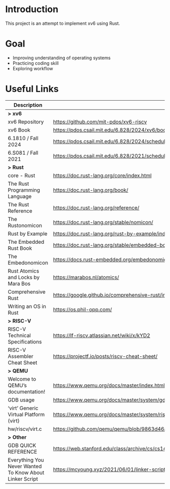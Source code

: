 # Introduction

This project is an attempt to implement xv6 using Rust.

# Goal

- Improving understanding of operating systems
- Practicing coding skill
- Exploring workflow

# Useful Links

| Description                                             | Link                                                                                           |
|---------------------------------------------------------|------------------------------------------------------------------------------------------------| 
| **> xv6**                                               |                                                                                                |
| xv6 Repository                                          | https://github.com/mit-pdos/xv6-riscv                                                          |
| xv6 Book                                                | https://pdos.csail.mit.edu/6.828/2024/xv6/book-riscv-rev4.pdf                                  |                  
| 6.1810 / Fall 2024                                      | https://pdos.csail.mit.edu/6.828/2024/schedule.html                                            |
| 6.S081 / Fall 2021                                      | https://pdos.csail.mit.edu/6.828/2021/schedule.html                                            |
| **> Rust**                                              |                                                                                                |
| core - Rust                                             | https://doc.rust-lang.org/core/index.html                                                      |                       
| The Rust Programming Language                           | https://doc.rust-lang.org/book/                                                                |                                 
| The Rust Reference                                      | https://doc.rust-lang.org/reference/                                                           |
| The Rustonomicon                                        | https://doc.rust-lang.org/stable/nomicon/                                                      |
| Rust by Example                                         | https://doc.rust-lang.org/rust-by-example/index.html                                           |
| The Embedded Rust Book                                  | https://doc.rust-lang.org/stable/embedded-book/intro/index.html                                |
| The Embedonomicon                                       | https://docs.rust-embedded.org/embedonomicon/                                                  |
| Rust Atomics and Locks by Mara Bos                      | https://marabos.nl/atomics/                                                                    |
| Comprehensive Rust                                      | https://google.github.io/comprehensive-rust/index.html                                         |
| Writing an OS in Rust                                   | https://os.phil-opp.com/                                                                       |
| **> RISC-V**                                            |                                                                                                |
| RISC-V Technical Specifications                         | https://lf-riscv.atlassian.net/wiki/x/kYD2                                                     |                                      
| RISC-V Assembler Cheat Sheet                            | https://projectf.io/posts/riscv-cheat-sheet/                                                   |
| **> QEMU**                                              |                                                                                                |
| Welcome to QEMU’s documentation!                        | https://www.qemu.org/docs/master/index.html                                                    |
| GDB usage                                               | https://www.qemu.org/docs/master/system/gdb.html                                               |
| ‘virt’ Generic Virtual Platform (virt)                  | https://www.qemu.org/docs/master/system/riscv/virt.html                                        |
| hw/riscv/virt.c                                         | https://github.com/qemu/qemu/blob/9863d46a5a25bfff7d2195ad5e3127ab3bae0a2b/hw/riscv/virt.c#L71 |
| **> Other**                                             |                                                                                                |
| GDB QUICK REFERENCE                                     | https://web.stanford.edu/class/archive/cs/cs143/cs143.1128/documents/gdbref.pdf                |
| Everything You Never Wanted To Know About Linker Script | https://mcyoung.xyz/2021/06/01/linker-script/                                                  |
